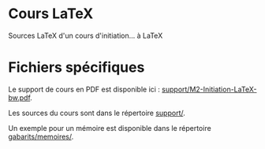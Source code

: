 # Cours LaTeX

Sources LaTeX d'un cours d'initiation... à LaTeX

# Fichiers spécifiques

Le support de cours en PDF est disponible ici :
[support/M2-Initiation-LaTeX-bw.pdf](support/M2-Initiation-LaTeX-bw.pdf).

Les sources du cours sont dans le répertoire [support/](support/).

Un exemple pour un mémoire est disponible dans le répertoire
[gabarits/memoires/](gabarits/memoires/).

